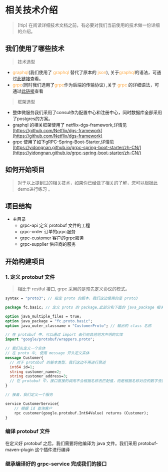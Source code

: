 # 相关技术介绍

>[!tip] 在阅读详细技术文档之前，有必要对我们当前使用的技术做一份详细的介绍。

## 我们使用了哪些技术

> 技术选型
* <font color=#ffaa44>graphql</font>(我们使用了 <font color=#ffaa44>graphql</font>  替代了原本的 <font color=#ffaa44>json</font>),
  关于<font color=#ffaa44>graphql</font>的语法，可通过[此链接](https://spec.graphql.cn/)查看。
* <font color=#ffaa44>grpc</font>(同时我们选用了<font color=#ffaa44>grpc</font>作为后端的传输协议) ,关于 <font color=#ffaa44>grpc</font>
  的详细语法，可通过[此链接](https://grpc.io/docs/what-is-grpc/)查看

> 框架选型
* 整体微服务我们采用了consul作为配置中心和注册中心，同时数据库全部采用了postgres的方案。
* graphql 的相关框架使用了 netflix-dgs-framework,详情见[https://github.com/Netflix/dgs-framework](https://github.com/Netflix/dgs-framework)
* grpc 使用了如下gRPC-Spring-Boot-Starter,详情见[https://yidongnan.github.io/grpc-spring-boot-starter/zh-CN/](https://yidongnan.github.io/grpc-spring-boot-starter/zh-CN/)

## 如何开始项目

> 对于以上提到过的相关技术，如果你已经做了相关的了解，您可以根据此demo进行练习 。

## 项目结构
- 主目录
  - grpc-api 定义 protobuf 文件的工程
  - grpc-order 订单的grpc服务
  - grpc-customer 客户的grpc服务
  - grpc-supplier 供应商的服务

## 开始构建项目

### 1. 定义 protobuf 文件

> 相比于 restful 接口, grpc 采用的是预先定义协议的模式。

```protobuf
syntax = "proto3"; // 指定 proto 的版本，我们这边使用的是 proto3

package fc.basic; // 定义 proto 的 package,此部分和下面的 java_package 相关。如果我们在下面不指定 java_package 的名称，编译器会将此名称当作包名

option java_multiple_files = true;
option java_package = "fc.proto.basic";
option java_outer_classname = "CustomerProto"; // 输出的 class 名称

// 在 protobuf 中，可以通过 import 去引用其他地方声明的实体
import "google/protobuf/wrappers.proto";

// 我们先定义一个实体
// 在 proto 中, 使用 message 开头定义实体
message Customer{
  // 对于 protobuf 的基本类型，我们这边不再进行赘述
  int64 id=1;
  string customer_name=2;
  string customer_address=3;
  // 在 protobuf 中，接口直接的调用不会根据名称去匹配值，而是根据名称对应的数字去匹配
}

// 接着，我们定义一个服务

service CustomerService{
    // 根据 id 查询客户
    rpc customer(google.protobuf.Int64Value) returns (Customer);
}
```

### 编译 protobuf 文件 

在定义好 protobuf 之后，我们需要将他编译为 java 文件。我们采用 protobuf-maven-plugin
这个插件进行编译

### 继承编译好的 grpc-service 完成我们的接口